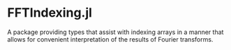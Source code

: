 # FFTIndexing.jl

A package providing types that assist with indexing arrays in a manner that allows for convenient
interpretation of the results of Fourier transforms.
